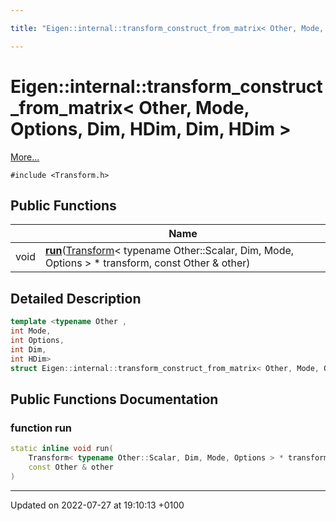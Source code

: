 ```yaml
---

title: "Eigen::internal::transform_construct_from_matrix< Other, Mode, Options, Dim, HDim, Dim, HDim >"

---
```


# Eigen::internal::transform_construct_from_matrix< Other, Mode, Options, Dim, HDim, Dim, HDim >



 [More...](#detailed-description)


`#include <Transform.h>`

## Public Functions

|                | Name           |
| -------------- | -------------- |
| void | **[run](http://example.org/classes/structeigen_1_1internal_1_1transform__construct__from__matrix_3_01other_00_01mode_00_01options_048a1adf6fd23a87161ad24eb39f4cfa1/#function-run)**(<a href="http://example.org/classes/classeigen_1_1transform/">Transform</a>< typename Other::Scalar, Dim, Mode, Options > * transform, const Other & other) |

## Detailed Description

```cpp
template <typename Other ,
int Mode,
int Options,
int Dim,
int HDim>
struct Eigen::internal::transform_construct_from_matrix< Other, Mode, Options, Dim, HDim, Dim, HDim >;
```

## Public Functions Documentation

### function run

```cpp
static inline void run(
    Transform< typename Other::Scalar, Dim, Mode, Options > * transform,
    const Other & other
)
```


-------------------------------

Updated on 2022-07-27 at 19:10:13 +0100